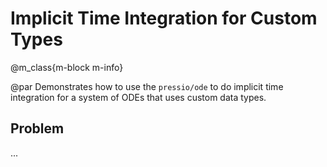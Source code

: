 
# Implicit Time Integration for Custom Types

@m_class{m-block m-info}

@par
Demonstrates how to use the `pressio/ode`
to do implicit time integration for
a system of ODEs that uses custom data types.

## Problem

...
